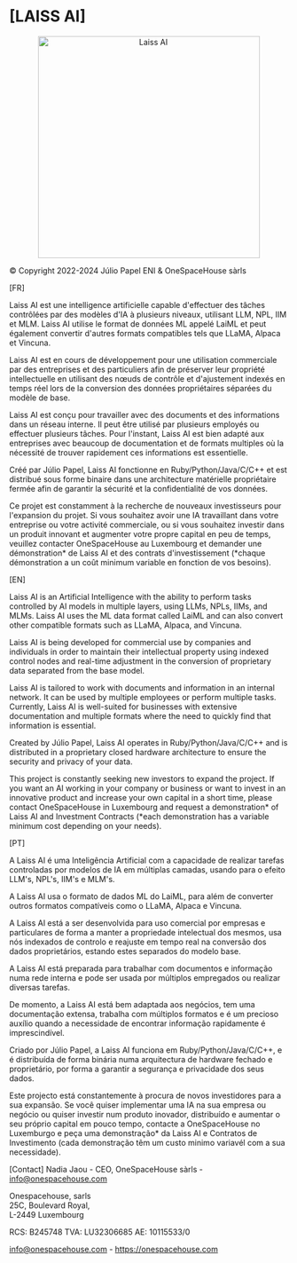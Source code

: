 # [LAISS AI]

<p align="center">
  <img src="assets/© Julio Papel - 20240125022758-3D.jpg" width="auto" height="400" alt="Laiss AI">
</p>

© Copyright 2022-2024 Júlio Papel ENI & OneSpaceHouse sàrls

[FR]

Laiss AI est une intelligence artificielle capable d'effectuer des tâches contrôlées par des modèles d'IA à plusieurs niveaux, utilisant LLM, NPL, IIM et MLM. Laiss AI utilise le format de données ML appelé LaiML et peut également convertir d'autres formats compatibles tels que LLaMA, Alpaca et Vincuna.

Laiss AI est en cours de développement pour une utilisation commerciale par des entreprises et des particuliers afin de préserver leur propriété intellectuelle en utilisant des nœuds de contrôle et d'ajustement indexés en temps réel lors de la conversion des données propriétaires séparées du modèle de base.

Laiss AI est conçu pour travailler avec des documents et des informations dans un réseau interne. Il peut être utilisé par plusieurs employés ou effectuer plusieurs tâches. Pour l'instant, Laiss AI est bien adapté aux entreprises avec beaucoup de documentation et de formats multiples où la nécessité de trouver rapidement ces informations est essentielle.

Créé par Júlio Papel, Laiss AI fonctionne en Ruby/Python/Java/C/C++ et est distribué sous forme binaire dans une architecture matérielle propriétaire fermée afin de garantir la sécurité et la confidentialité de vos données.

Ce projet est constamment à la recherche de nouveaux investisseurs pour l'expansion du projet. Si vous souhaitez avoir une IA travaillant dans votre entreprise ou votre activité commerciale, ou si vous souhaitez investir dans un produit innovant et augmenter votre propre capital en peu de temps, veuillez contacter OneSpaceHouse au Luxembourg et demander une démonstration* de Laiss AI et des contrats d'investissement (*chaque démonstration a un coût minimum variable en fonction de vos besoins).


[EN]

Laiss AI is an Artificial Intelligence with the ability to perform tasks controlled by AI models in multiple layers, using LLMs, NPLs, IIMs, and MLMs. Laiss AI uses the ML data format called LaiML and can also convert other compatible formats such as LLaMA, Alpaca, and Vincuna.

Laiss AI is being developed for commercial use by companies and individuals in order to maintain their intellectual property using indexed control nodes and real-time adjustment in the conversion of proprietary data separated from the base model.

Laiss AI is tailored to work with documents and information in an internal network. It can be used by multiple employees or perform multiple tasks. Currently, Laiss AI is well-suited for businesses with extensive documentation and multiple formats where the need to quickly find that information is essential.

Created by Júlio Papel, Laiss AI operates in Ruby/Python/Java/C/C++ and is distributed in a proprietary closed hardware architecture to ensure the security and privacy of your data.

This project is constantly seeking new investors to expand the project. If you want an AI working in your company or business or want to invest in an innovative product and increase your own capital in a short time, please contact OneSpaceHouse in Luxembourg and request a demonstration* of Laiss AI and Investment Contracts (*each demonstration has a variable minimum cost depending on your needs).

[PT]

A Laiss AI é uma Inteligência Artificial com a capacidade de realizar tarefas controladas por modelos de IA em múltiplas camadas, usando para o efeito LLM's, NPL's, IIM's e MLM's. 

A Laiss AI usa o formato de dados ML do LaiML, para além de converter outros formatos compatíveis como o LLaMA, Alpaca e Vincuna. 

A Laiss AI está a ser desenvolvida para uso comercial por empresas e particulares de forma a manter a propriedade intelectual dos mesmos, usa nós indexados de controlo e reajuste em tempo real na conversão dos dados proprietários, estando estes separados do modelo base. 

A Laiss AI está preparada para trabalhar com documentos e informação numa rede interna e pode ser usada por múltiplos empregados ou realizar diversas tarefas.

De momento, a Laiss AI está bem adaptada aos negócios, tem uma documentação extensa, trabalha com múltiplos formatos e é um precioso auxílio quando a necessidade de encontrar informação rapidamente é imprescindível. 

Criado por Júlio Papel, a Laiss AI funciona em Ruby/Python/Java/C/C++, e é distribuída de forma binária numa arquitectura de hardware fechado e proprietário, por forma a garantir a segurança e privacidade dos seus dados.

Este projecto está constantemente à procura de novos investidores para a sua expansão. Se você quiser implementar uma IA na sua empresa ou negócio ou quiser investir num produto inovador, distribuído e aumentar o seu próprio capital em pouco tempo, contacte a OneSpaceHouse no Luxemburgo e peça uma demonstração* da Laiss AI e Contratos de Investimento (cada demonstração têm um custo minimo variavél com a sua necessidade).

[Contact]
Nadia Jaou  - CEO, OneSpaceHouse sàrls - info@onespacehouse.com

Onespacehouse, sarls  
25C, Boulevard Royal,  
L-2449 Luxembourg

RCS: B245748
TVA: LU32306685
AE: 10115533/0

info@onespacehouse.com   -   https://onespacehouse.com
